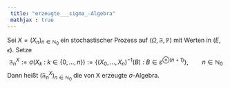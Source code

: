 ```yaml
---
 title: "erzeugte___sigma_-Algebra"
 mathjax : true
---
```

Sei $X=(X_{n})_{n \in \mathbb{N}_{0}}$ ein stochastischer Prozess auf
$(\Omega,\mathfrak{F},\mathbb{P})$ mit Werten in $(E,\epsilon)$. Setze
$$\mathfrak{F}_{n}^{X} := \sigma(X_{k} \: : \: k \in \lbrace 0,...,n \rbrace) := \lbrace (X_{0},...,X_{n})^{-1}(B) \: : \: B \in  \varepsilon^{ \otimes (n+1)} \rbrace, \qquad n \in \mathbb{N}_{0}$$
Dann heißt $(\mathfrak{F}_{n}^{X})_{n \in \mathbb{N}_{0}}$ die von X
erzeugte $\sigma$-Algebra.
